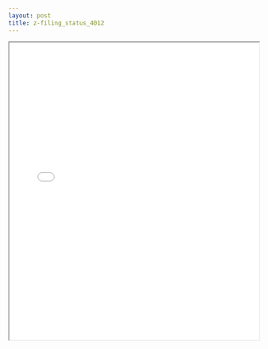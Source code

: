 ```yaml
---
layout: post
title: z-filing_status_4012
---
```


<div class="pdf-container">
<iframe src="/ea/assets/pdfs/misc/z-filing_status_4012.pdf" height="600" width="100%" allowFullScreen="true"></iframe>
</div>

